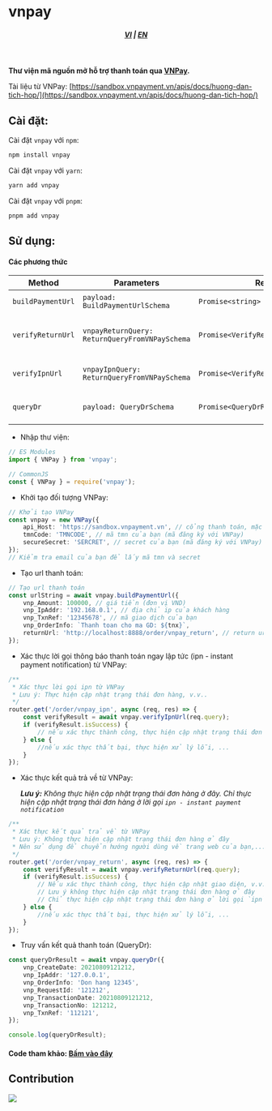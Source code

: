 # vnpay

<div style="text-align: center;">
    <h5>
        <a href="./README.md">VI</a>
        |
        <a href="./README_en-US.md">EN</a>
    </h5>
</div>
<br/>

<strong>Thư viện mã nguồn mở hỗ trợ thanh toán qua [VNPay](https://vnpay.vn).</strong>

Tài liệu từ VNPay: [https://sandbox.vnpayment.vn/apis/docs/huong-dan-tich-hop/](https://sandbox.vnpayment.vn/apis/docs/huong-dan-tich-hop/)

## Cài đặt:

Cài đặt `vnpay` với `npm`:

```bash
npm install vnpay
```

Cài đặt `vnpay` với `yarn`:

```bash
yarn add vnpay
```

Cài đặt `vnpay` với `pnpm`:

```bash
pnpm add vnpay
```

## Sử dụng:

#### Các phương thức

| Method            | Parameters                                     | Return Type                               | Description                      |
| ----------------- | ---------------------------------------------- | ----------------------------------------- | -------------------------------- |
| `buildPaymentUrl` | `payload: BuildPaymentUrlSchema`               | `Promise<string>`                         | Tạo url thanh toán               |
| `verifyReturnUrl` | `vnpayReturnQuery: ReturnQueryFromVNPaySchema` | `Promise<VerifyReturnUrlSchema>`          | Xác thực kết quả trả về từ VNPay |
| `verifyIpnUrl`    | `vnpayIpnQuery: ReturnQueryFromVNPaySchema`    | `Promise<VerifyReturnUrlSchema>`          | Xác thực lời gọi ipn từ VNPay    |
| `queryDr`         | `payload: QueryDrSchema`                       | `Promise<QueryDrResponseFromVNPaySchema>` | Truy vấn kết quả giao dịch       |

-   Nhập thư viện:

```typescript
// ES Modules
import { VNPay } from 'vnpay';

// CommonJS
const { VNPay } = require('vnpay');
```

-   Khởi tạo đối tượng VNPay:

```typescript
// Khởi tạo VNPay
const vnpay = new VNPay({
    api_Host: 'https://sandbox.vnpayment.vn', // cổng thanh toán, mặc định là sandbox
    tmnCode: 'TMNCODE', // mã tmn của bạn (mã đăng ký với VNPay)
    secureSecret: 'SERCRET', // secret của bạn (mã đăng ký với VNPay)
});
// Kiểm tra email của bạn để lấy mã tmn và secret
```

-   Tạo url thanh toán:

```typescript
// Tạo url thanh toán
const urlString = await vnpay.buildPaymentUrl({
    vnp_Amount: 100000, // giá tiền (đơn vị VND)
    vnp_IpAddr: '192.168.0.1', // địa chỉ ip của khách hàng
    vnp_TxnRef: '12345678', // mã giao dịch của bạn
    vnp_OrderInfo: `Thanh toan cho ma GD: ${tnx}`,
    returnUrl: 'http://localhost:8888/order/vnpay_return', // return url
});
```

-   Xác thực lời gọi thông báo thanh toán ngay lập tức (ipn - instant payment notification) từ VNPay:

```typescript
/**
 * Xác thực lời gọi ipn từ VNPay
 * Lưu ý: Thực hiện cập nhật trạng thái đơn hàng, v.v..
 */
router.get('/order/vnpay_ipn', async (req, res) => {
    const verifyResult = await vnpay.verifyIpnUrl(req.query);
    if (verifyResult.isSuccess) {
        // nếu xác thực thành công, thực hiện cập nhật trạng thái đơn hàng, ...
    } else {
        //nếu xác thực thất bại, thực hiện xử lý lỗi, ...
    }
});
```

-   Xác thực kết quả trả về từ VNPay:

    _**Lưu ý:** Không thực hiện cập nhật trạng thái đơn hàng ở đây. Chỉ thực hiện cập nhật trạng thái đơn hàng ở lời gọi `ipn - instant payment notification`_

```typescript
/**
 * Xác thực kết quả trả về từ VNPay
 * Lưu ý: Không thực hiện cập nhật trạng thái đơn hàng ở đây
 * Nên sử dụng để chuyển hướng người dùng về trang web của bạn,...
 */
router.get('/order/vnpay_return', async (req, res) => {
    const verifyResult = await vnpay.verifyReturnUrl(req.query);
    if (verifyResult.isSuccess) {
        // Nếu xác thực thành công, thực hiện cập nhật giao diện, v.v..
        // Lưu ý không thực hiện cập nhật trạng thái đơn hàng ở đây
        // Chỉ thực hiện cập nhật trạng thái đơn hàng ở lời gọi `ipn`
    } else {
        //nếu xác thực thất bại, thực hiện xử lý lỗi, ...
    }
});
```

-   Truy vấn kết quả thanh toán (QueryDr):

```typescript
const queryDrResult = await vnpay.queryDr({
    vnp_CreateDate: 20210809121212,
    vnp_IpAddr: '127.0.0.1',
    vnp_OrderInfo: 'Don hang 12345',
    vnp_RequestId: '121212',
    vnp_TransactionDate: 20210809121212,
    vnp_TransactionNo: 121212,
    vnp_TxnRef: '112121',
});

console.log(queryDrResult);
```

#### Code tham khảo: [Bấm vào đây](https://github.com/lehuygiang28/vnpay/blob/main/example/express.ts)

## Contribution

<a href="https://github.com/lehuygiang28/regex-vietnamese/graphs/contributors">
  <img src="https://contrib.rocks/image?repo=lehuygiang28/vnpay" />
</a>

